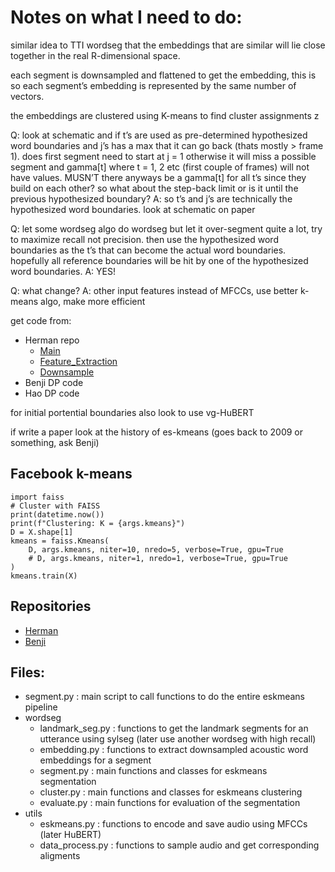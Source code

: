 # Notes on what I need to do:

similar idea to TTI wordseg that the embeddings that are similar will lie close together in the real R-dimensional space. 

each segment is downsampled and flattened to get the embedding, this is so each segment’s embedding is represented by the same number of vectors.

the embeddings are clustered using K-means to find cluster assignments z

Q: look at schematic and if t’s are used as pre-determined hypothesized word boundaries and j’s has a max that it can go back (thats mostly > frame 1). does first segment need to start at j = 1 otherwise it will miss a possible segment and gamma[t] where t = 1, 2 etc (first couple of frames) will not have values. MUSN’T there anyways be a gamma[t] for all t’s since they build on each other? so what about the step-back limit or is it until the previous hypothesized boundary?
A: so t’s and j’s are technically the hypothesized word boundaries. look at schematic on paper

Q: let some wordseg algo do wordseg but let it over-segment quite a lot, try to maximize recall not precision. then use the hypothesized word boundaries as the t’s that can become the actual word boundaries. hopefully all reference boundaries will be hit by one of the hypothesized word boundaries.
A: YES!

Q: what change?
A: other input features instead of MFCCs, use better k-means algo, make more efficient

get code from:
- Herman repo
  - [Main](https://github.com/kamperh/eskmeans/tree/master)
  - [Feature_Extraction](https://github.com/kamperh/globalphone_awe/blob/master/features/features.py)
  - [Downsample](https://github.com/kamperh/bucktsong_eskmeans/blob/master/downsample/downsample_dense.py)
- Benji DP code
- Hao DP code

for initial portential boundaries also look to use vg-HuBERT

if write a paper look at the history of es-kmeans (goes back to 2009 or something, ask Benji)

## Facebook k-means

    import faiss
    # Cluster with FAISS
    print(datetime.now())
    print(f"Clustering: K = {args.kmeans}")
    D = X.shape[1]
    kmeans = faiss.Kmeans(
        D, args.kmeans, niter=10, nredo=5, verbose=True, gpu=True
        # D, args.kmeans, niter=1, nredo=1, verbose=True, gpu=True
    )
    kmeans.train(X)

## Repositories

- [Herman](https://github.com/kamperh/eskmeans)
- [Benji]()
  
## Files:
- segment.py : main script to call functions to do the entire eskmeans pipeline
- wordseg
  - landmark_seg.py : functions to get the landmark segments for an utterance using sylseg (later use another wordseg with high recall)
  - embedding.py : functions to extract downsampled acoustic word embeddings for a segment
  - segment.py : main functions and classes for eskmeans segmentation
  - cluster.py : main functions and classes for eskmeans clustering
  - evaluate.py : main functions for evaluation of the segmentation
- utils
  - eskmeans.py : functions to encode and save audio using MFCCs (later HuBERT)
  - data_process.py : functions to sample audio and get corresponding aligments